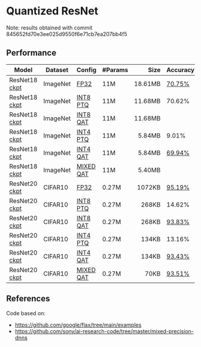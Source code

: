 # Quantized ResNet

Note: results obtained with commit 845652fd70e3ee025d9550f6e71cb7ea207bb4f5

## Performance
|**Model** | **Dataset** | **Config** |**#Params** | **Size** | **Accuracy** |
|------|-------|-------|-----|-------:|------|
|ResNet18 [ckpt](https://notredame.box.com/shared/static/5m485mqpskw5lwop1z3yfi4wsvvdjsx3.zip) | ImageNet | [FP32](configs/resnet18_fp32.py) | 11M | 18.61MB |  [70.75%](https://tensorboard.dev/experiment/2ClIM4T0TjOEcekcLFPXbQ) |
|ResNet18 [ckpt](https://notredame.box.com/shared/static/5m485mqpskw5lwop1z3yfi4wsvvdjsx3.zip)| ImageNet | [INT8 PTQ](configs/resnet18_int8.py)| 11M | 11.68MB | 70.62% |
|ResNet18 [ckpt]()| ImageNet | [INT8 QAT](configs/resnet18_int4.py)| 11M | 11.68MB | |
|ResNet18 [ckpt](https://notredame.box.com/shared/static/5m485mqpskw5lwop1z3yfi4wsvvdjsx3.zip)| ImageNet | [INT4 PTQ](configs/resnet18_int4.py)| 11M | 5.84MB | 9.01% |
|ResNet18 [ckpt](https://notredame.box.com/shared/static/5bo9b8twe87i96a59dsz0wp6wk6unfyr.zip)| ImageNet | [INT4 QAT](configs/resnet18_int4.py)| 11M | 5.84MB | [69.94%](https://tensorboard.dev/experiment/ElAWUvdARaKibpmM1e4WOA/)|
|ResNet18 [ckpt]()| ImageNet | [MIXED QAT](configs/resnet18_mixed.py)| 11M | 5.40MB | |
|ResNet20 [ckpt](https://notredame.box.com/shared/static/z1pxy1b5poz8cdarg4wgm2jp4esg0mji.zip) | CIFAR10 | [FP32](configs/resnet20_fp_cifar10.py) | 0.27M | 1072KB | [95.19%](https://tensorboard.dev/experiment/apemnH67RXeI5VvrfWl7jg/) |
|ResNet20 [ckpt](https://notredame.box.com/shared/static/z1pxy1b5poz8cdarg4wgm2jp4esg0mji.zip)| CIFAR10 | [INT8 PTQ](configs/resnet20_int8_cifar10.py)| 0.27M | 268KB | 14.62% |
|ResNet20 [ckpt](https://notredame.box.com/shared/static/3a6aw491lp5u6bv9dvz65b7o7tuh0osr.zip)| CIFAR10 | [INT8 QAT](configs/resnet20_int8_cifar10.py)| 0.27M | 268KB | [93.83%](https://tensorboard.dev/experiment/nfqozT7BQnyE08TJf9EQ2w/) |
|ResNet20 [ckpt](https://notredame.box.com/shared/static/z1pxy1b5poz8cdarg4wgm2jp4esg0mji.zip)| CIFAR10 | [INT4 PTQ](configs/resnet20_int4_cifar10.py)| 0.27M | 134KB | 13.16% |
|ResNet20 [ckpt](https://notredame.box.com/shared/static/gcyf44n4vdzhjsgukga07dz804cspczb.zip)| CIFAR10 | [INT4 QAT](configs/resnet20_int4_cifar10.py)| 0.27M | 134KB | [93.43%](https://tensorboard.dev/experiment/nKLF9KgWTjejSnhmvkbcXg/) |
|ResNet20 [ckpt](https://notredame.box.com/shared/static/2ap5ckl6i77eoga07313gnwrl4vbptku.zip)| CIFAR10 | [MIXED QAT](configs/resnet20_mixed_cifar10.py)| 0.27M | 70KB | [93.51%](https://tensorboard.dev/experiment/HqWb4LDLQZeZDCvpgkN5Uw/) |

## References

Code based on:
- https://github.com/google/flax/tree/main/examples
- https://github.com/sony/ai-research-code/tree/master/mixed-precision-dnns

